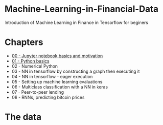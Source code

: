 # Machine-Learning-in-Financial-Data
Introduction of Machine Learning in Finance in Tensorflow for beginers  

# Chapters  
* [00 - Jupyter notebook basics and motivation](https://github.com/yizhanyang/Machine-Learning-in-Financial-Data/blob/master/00%20-%20Jupyter%20notebook%20basics%20and%20motivation.ipynb)
* [01 - Python basics](https://github.com/yizhanyang/Machine-Learning-in-Financial-Data/blob/master/01%20-%20Python%20basics.ipynb)
* 02 - Numerical Python
* 03 - NN in tensorflow by constructing a graph then executing it
* 04 - NN in tensorflow - eager execution
* 05 - Setting up machine learning evaluations
* 06 - Multiclass classification with a NN in keras
* 07 - Peer-to-peer lending
* 08 - RNNs, predicting bitcoin prices

# The data
